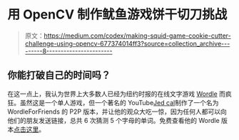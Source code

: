 # 用 OpenCV 制作鱿鱼游戏饼干切刀挑战

> 原文：<https://medium.com/codex/making-squid-game-cookie-cutter-challenge-using-opencv-677374014ff3?source=collection_archive---------8----------------------->

## 你能打破自己的时间吗？

在这一点上，我认为世界上大多数人已经为纽约时报的在线文字游戏 [Wordle](https://www.google.com/url?sa=t&rct=j&q=&esrc=s&source=web&cd=&cad=rja&uact=8&ved=2ahUKEwiP6-fw39b2AhUDSGwGHVDtBRoQFnoECAcQAQ&url=https%3A%2F%2Fwww.nytimes.com%2Fgames%2Fwordle%2Findex.html&usg=AOvVaw1w5oxw_UHXGamIKwuGQOfF) 而疯狂。虽然这是一个单人游戏，但一个著名的 YouTube[Jed cal](https://www.youtube.com/c/jedcal)制作了一个名为 WordleForFriends 的 P2P 版本，并让他的观众大吃一惊，因为任何人都可以向他们的朋友发送链接，总共 6 次猜测 5 个字母的单词。免费查看他的 Wordle 版本[点击这里](https://www.wordleforfriends.com/)。